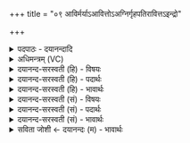 +++
title = "०९ आविर्मर्याऽआवित्तोऽअग्निर्गृहपतिरावित्तऽइन्द्रो"

+++
<details><summary>पदपाठः - दयानन्दादि</summary>

आ॒विः। म॒र्य्याः॒। आवि॑त्त॒ इत्याऽवि॑त्तः। अ॒ग्निः। गृ॒हप॑ति॒रिति॑ गृ॒हऽप॑तिः। आवि॑त्त॒ इत्याऽवि॑त्तः। इन्द्रः॑। वृ॒द्धश्र॑वा॒ इति॑ वृ॒द्धऽश्र॑वाः। आवि॑त्ता॒वित्याऽवित्तौ। मि॒त्रावरु॑णौ। धृ॒तव्र॑ता॒विति॑ धृ॒तऽव्र॑तौ। आवि॑त्त॒ इत्याऽवि॑त्तः। पू॒षा। वि॒श्ववे॑दा॒ इति॑ वि॒श्वऽवे॑दाः। आवि॑त्ते॒ इत्याऽवि॑त्ते। द्यावा॑पृथि॒वीऽइति॒ द्यावा॑ऽपृथि॒वी। वि॒श्वश॑म्भुवा॒विति॑ वि॒श्वऽश॑म्भुवौ। आवि॒त्तेत्याऽवि॑त्ता। अदि॑तिः। उ॒रुश॒र्म्मेत्यु॒रुऽश॑र्म्मा। ९।
</details>

<details><summary>अधिमन्त्रम् (VC)</summary>

- प्रजापतिर्देवता
- वरुण ऋषिः
- भुरिग् अष्टिः
- मध्यमः
</details>

<details><summary>दयानन्द-सरस्वती (हि) - विषयः</summary>

मनुष्यों को चाहिये कि अपना स्वभाव अच्छा करके आप्त विद्वान् आदि को अवश्य प्राप्त होवें, इस विषय का उपदेश अगले मन्त्र में किया है ॥
</details>

<details><summary>दयानन्द-सरस्वती (हि) - पदार्थः</summary>

पदार्थान्वयभाषाः -  हे (मर्य्याः) मनुष्यो ! तुम लोग जो (गृहपतिः) घरों के पालन करनेहारे (अग्निः) प्रसिद्ध अग्नि के समान विद्वान् पुरुष को (आविः) प्रकटता से (आवित्तः) प्राप्त वा निश्चय करके जाना (वृद्धश्रवाः) श्रेष्ठता से सब शास्त्रों को सुने हुए (इन्द्रः) शत्रुओं के मारनेहारे सेनापति को (आविः) प्रकटता से (आवित्तः) प्राप्त हो वा जाना (धृतवतौ) सत्य आदि व्रतों को धारण करनेहारे (मित्रावरुणौ) मित्र और श्रेष्ठ जनों को (आविः) प्रकटता से (आवित्तौ) प्राप्त वा जाना (विश्ववेदाः) सब ओषधियों को जाननेहारे (पूषा) पोषणकर्त्ता वैद्य को (आविः) प्रसिद्धि से (आवित्तः) प्राप्त हुए (विश्वशम्भुवौ) सब के लिये सुख देनेहारे (द्यावापृथिवी) बिजुली और भूमि को (आविः) प्रकटता से (आवित्ते) जाने (उरुशर्म्मा) बहुत सुख देनेवाली (अदितिः) विद्वान् माता को प्रसिद्ध (आवित्ता) प्राप्त हुए तो तुम को सब सुख प्राप्त हो जावें ॥९॥
</details>

<details><summary>दयानन्द-सरस्वती (हि) - भावार्थः</summary>

भावार्थभाषाः -  जब तक मनुष्य लोग श्रेष्ठ विद्वानों, उत्तम विदुषी माता और प्रसिद्ध पदार्थों के विज्ञान को प्राप्त नहीं होते, तब तक सुख की प्राप्ति और दुःखों की निवृत्ति करने को समर्थ नहीं होते ॥९॥
</details>

<details><summary>दयानन्द-सरस्वती (सं) - विषयः</summary>

मनुष्यैः सुशीलतयाऽऽप्तविद्वदादयोऽवश्यं प्राप्तव्या इत्याह ॥
</details>

<details><summary>दयानन्द-सरस्वती (सं) - पदार्थः</summary>

पदार्थान्वयभाषाः -  हे मर्य्या युष्माभिर्यदि गृहपतिरग्निराविरावित्तो वृद्धश्रवा इन्द्र आविरावित्तो धृतव्रतौ मित्रावरुणावाविरावित्तौ विश्ववेदाः पूषाऽऽविरावित्तो विश्वशम्भुवौ द्यावापृथिवी आविरावित्ते उरुशर्म्मादितिश्चाविरावित्ता स्यात् तर्हि सर्वाणि सुखानि प्राप्यन्ते ॥९॥
</details>

<details><summary>दयानन्द-सरस्वती (सं) - भावार्थः</summary>

भावार्थभाषाः -  यावन्मनुष्याः सद्विदुषः सतीं विदुषीं मातरं सत्यपदार्थविज्ञानं च नाप्नुवन्ति, तावत्सुखवृद्धिं दुःखनिवृत्तिं च कर्तुं न शक्नुवन्ति ॥९॥
</details>

<details><summary>सविता जोशी ← दयानन्दः (म) - भावार्थः</summary>

भावार्थभाषाः -  माणसांना जोपर्यंत श्रेष्ठ विद्वानांचा संग, उत्तम विदुषी माता व पदार्थांचे ज्ञान प्राप्त होऊ शकत नाही तोपर्यंत सुखाची प्राप्ती व दुःखाची निवृत्ती होऊ शकत नाही.
</details>